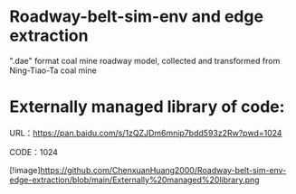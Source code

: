 # Roadway-belt-sim-env and edge extraction
".dae" format coal mine roadway model, collected and transformed from Ning-Tiao-Ta coal mine

# Externally managed library of code: 

  URL：https://pan.baidu.com/s/1zQZJDm6mnip7bdd593z2Rw?pwd=1024 
  
  CODE：1024 

  [!image]https://github.com/ChenxuanHuang2000/Roadway-belt-sim-env-edge-extraction/blob/main/Externally%20managed%20library.png
